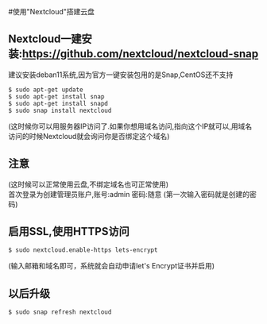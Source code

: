 #使用"Nextcloud"搭建云盘

## Nextcloud一建安装:<https://github.com/nextcloud/nextcloud-snap>

建议安装deban11系统,因为官方一键安装包用的是Snap,CentOS还不支持

    $ sudo apt-get update
    $ sudo apt-get install snap
    $ sudo apt-get install snapd
    $ sudo snap install nextcloud

(这时候你可以用服务器IP访问了.如果你想用域名访问,指向这个IP就可以,用域名访问的时候Nextcloud就会询问你是否绑定这个域名)

## 注意

(这时候可以正常使用云盘,不绑定域名也可正常使用)  
首次登录为创建管理员账户,账号:admin  密码:随意   (第一次输入密码就是创建的密码)

## 启用SSL,使用HTTPS访问

    $ sudo nextcloud.enable-https lets-encrypt

(输入邮箱和域名即可，系统就会自动申请let's Encrypt证书并启用)

## 以后升级

    $ sudo snap refresh nextcloud
